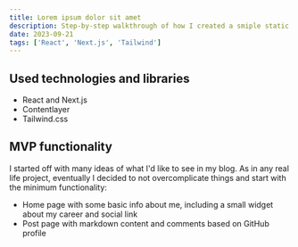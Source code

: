 ```yaml
---
title: Lorem ipsum dolor sit amet
description: Step-by-step walkthrough of how I created a smiple static blog with React, Next.js, Tailwind.css and Contentlayer
date: 2023-09-21
tags: ['React', 'Next.js', 'Tailwind']
---
```


## Used technologies and libraries

- React and Next.js
- Contentlayer
- Tailwind.css

## MVP functionality

I started off with many ideas of what I'd like to see in my blog. As in any real life project, eventually I decided to not overcomplicate things and start with the minimum functionality:

- Home page with some basic info about me, including a small widget about my career and social link
- Post page with markdown content and comments based on GitHub profile
